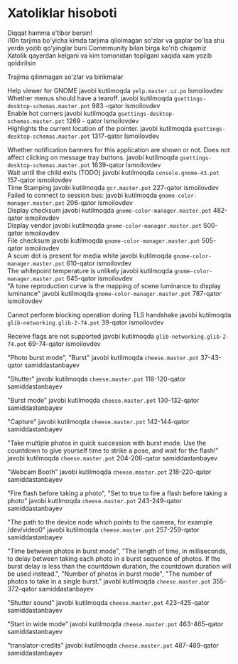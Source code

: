 # Xatoliklar hisoboti
Diqqat hamma e'tibor bersin! <br>
i10n tarjima bo'yicha kimda tarjima qilolmagan so'zlar va gaplar bo'lsa shu yerda yozib qo'yinglar buni Commmunity bilan birga ko'rib chiqamiz <br>
Xatolik qayerdan kelgani va kim tomonidan topilgani xaqida xam yozib qoldirilsin <br>

Trajima qilinmagan so'zlar va birikmalar

Help viewer for GNOME    javobi  kutilmoqda  `yelp.master.uz.po`  Ismoilovdev <br>
Whether menus should have a tearoff. javobi  kutilmoqda `gsettings-desktop-schemas.master.pot` 983 -qator Ismoilovdev<br>
Enable hot corners javobi  kutilmoqda `gsettings-desktop-schemas.master.pot` 1269 - qator Ismoilovdev <br>
Highlights the current location of the pointer. javobi  kutilmoqda `gsettings-desktop-schemas.master.pot` 1317-qator Ismoilovdev<br>

Whether notification banners for this application are shown or not. Does not affect clicking on message tray buttons.  javobi  kutilmoqda `gsettings-desktop-schemas.master.pot` 1639-qator Ismoilovdev<br>
Wait until the child exits (TODO) javobi  kutilmoqda `console.gnome-43.pot` 157-qator ismoilovdev <br>
Time Stamping javobi kutilmoqda `gcr.master.pot` 227-qator ismoilovdev<br>
Failed to connect to session bus: javobi kutilmoqda `gnome-color-manager.master.pot` 206-qator ismoilovdev <br>
Display checksum javobi kutilmoqda `gnome-color-manager.master.pot` 482-qator ismoilovdev <br>
Display vendor javobi kutilmoqda `gnome-color-manager.master.pot` 500-qator ismoilovdev <br>
File checksum javobi kutilmoqda `gnome-color-manager.master.pot` 505-qator ismoilovdev <br>
A scum dot is present for media white javobi kutilmoqda `gnome-color-manager.master.pot` 610-qator ismoilovdev <br>
The whitepoint temperature is unlikely javobi kutilmoqda `gnome-color-manager.master.pot` 645-qator ismoilovdev <br>
"A tone reproduction curve is the mapping of scene luminance to display luminance" javobi kutilmoqda `gnome-color-manager.master.pot` 787-qator ismoilovdev <br>

Cannot perform blocking operation during TLS handshake javobi kutilmoqda `glib-networking.glib-2-74.pot` 39-qator ismoilovdev <br>

Receive flags are not supported javobi kutilmoqda `glib-networking.glib-2-74.pot` 69-74-qator ismoilovdev <br>

"Photo burst mode", "Burst" javobi kutilmoqda `cheese.master.pot` 37-43-qator samiddastanbayev <br>

"Shutter" javobi kutilmoqda `cheese.master.pot` 118-120-qator samiddastanbayev <br>

"Burst mode" javobi kutilmoqda `cheese.master.pot` 130-132-qator samiddastanbayev <br>

"Capture" javobi kutilmoqda `cheese.master.pot` 142-144-qator samiddastanbayev <br>

"Take multiple photos in quick succession with burst mode. Use the countdown to give yourself time to strike a pose, and wait for the flash!" javobi kutilmoqda `cheese.master.pot` 204-206-qator samiddastanbayev <br>

"Webcam Booth" javobi kutilmoqda `cheese.master.pot` 218-220-qator samiddastanbayev <br>

"Fire flash before taking a photo", "Set to true to fire a flash before taking a photo" javobi kutilmoqda `cheese.master.pot` 243-249-qator samiddastanbayev <br>

"The path to the device node which points to the camera, for example /dev/video0" javobi kutilmoqda `cheese.master.pot` 257-259-qator samiddastanbayev <br>

"Time between photos in burst mode", "The length of time, in milliseconds, to delay between taking each photo in a burst sequence of photos. If the burst delay is less than the countdown duration, the countdown duration will be used instead.", "Number of photos in burst mode", "The number of photos to take in a single burst." javobi kutilmoqda `cheese.master.pot` 355-372-qator samiddastanbayev <br>

"Shutter sound" javobi kutilmoqda `cheese.master.pot` 423-425-qator samiddastanbayev <br>

"Start in wide mode" javobi kutilmoqda `cheese.master.pot` 463-465-qator samiddastanbayev <br>

"translator-credits" javobi kutilmoqda `cheese.master.pot` 487-489-qator samiddastanbayev <br>